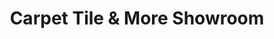 ---
title: "Carpet Tile & More Showroom"
url: /safford/carpet-tile-and-more-showroom/
shop: carpet
---